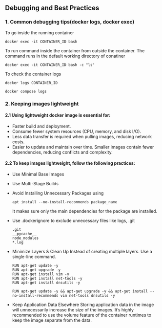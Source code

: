 ## Debugging and Best Practices
### 1. Common debugging tips(docker logs, docker exec)

To go inside the running container
```
docker exec -it CONTAINER_ID bash
```
To run command inside the container from outside the container. The command runs in the default working directory of conatiner
```
docker exec -it CONTAINER_ID bash -c "ls"
```

To check the container logs
```
docker logs CONTAINER_ID
```
```
docker compose logs
```
### 2. Keeping images lightweight
#### 2.1 Using lightweight docker image is essential for:
- Faster build and deployment.
- Consume fewer system resources (CPU, memory, and disk I/O).
- Less data transfer is required when pulling images, reducing network costs.
- Easier to update and maintain over time. Smaller images contain fewer dependencies, reducing conflicts and complexity.

#### 2.2 To keep images lightweight, follow the following practices:
- Use Minimal Base Images
- Use Multi-Stage Builds
- Avoid Installing Unnecessary Packages using
  ```
  apt install --no-install-recommends package_name
  ```
  It makes sure only the main dependencies for the package are installed.
- Use .dockerignore to exclude unnecessary files like logs, .git
  ```
  .git
  __pycache__
  node_modules
  *.log
  ```
- Minimize Layers & Clean Up
  Instead of creating multiple layers. Use a single-line command.

  ```
  RUN apt-get update -y
  RUN apt-get upgrade -y
  RUN apt-get install vim -y
  RUN apt-get install net-tools -y
  RUN apt-get install dnsutils -y
  ```
  
  ```
  RUN apt-get update -y && apt-get upgrade -y && apt-get install --no-install-recommends vim net-tools dnsutils -y
  ```
- Keep Application Data Elsewhere
  Storing application data in the image will unnecessarily increase the size of the images. It’s highly recommended to use the volume feature of the container runtimes to      keep the image separate from the data.




